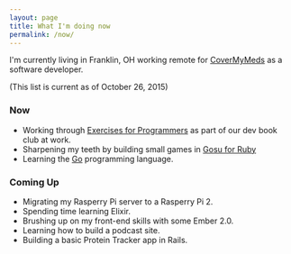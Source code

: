 ```yaml
---
layout: page
title: What I'm doing now
permalink: /now/
---
```


I'm currently living in Franklin, OH working remote for [CoverMyMeds](http://covermymeds.com) as a software developer.

(This list is current as of October 26, 2015)

### Now

* Working through [Exercises for Programmers](https://pragprog.com/book/bhwb/exercises-for-programmers) as part of our dev book club at work.
* Sharpening my teeth by building small games in [Gosu for Ruby](https://rubygems.org/gems/gosu)
* Learning the [Go](http://golang.org) programming language.

### Coming Up

* Migrating my Rasperry Pi server to a Rasperry Pi 2.
* Spending time learning Elixir.
* Brushing up on my front-end skills with some Ember 2.0.
* Learning how to build a podcast site.
* Building a basic Protein Tracker app in Rails.
